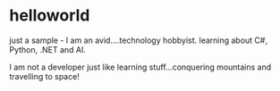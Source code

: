 # helloworld
just a sample - I am an avid....technology hobbyist. 
learning about C#, Python, .NET and AI.

I am not a developer just like learning stuff...conquering mountains and travelling to space!
